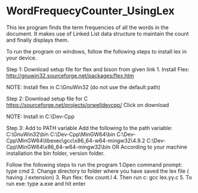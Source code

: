 # WordFrequecyCounter_UsingLex
This lex program finds the term frequencies of all the words in the document. It makes use of Linked List data structure to maintain the count and finally displays them.

To run the program on windows, follow the following steps to install lex in your device.

Step 1: Download setup file for flex and bison from given link
        1. Install Flex: http://gnuwin32.sourceforge.net/packages/flex.htm

NOTE: Install flex in C:\GnuWin32 (do not use the default path)

Step 2: Download setup file for C
        https://sourceforge.net/projects/orwelldevcpp/
        Click on download

NOTE: Install in C:\Dev-Cpp

Step 3: Add to PATH variable
        Add the following to the path variable:
        C:\GnuWin32\bin
        C:\Dev-Cpp\MinGW64\bin
        C:\Dev-Cpp\MinGW64\libexec\gcc\x86_64-w64-mingw32\4.9.2
        C:\Dev-Cpp\MinGW64\x86_64-w64-mingw32\bin
        OR
        According to your machine installation the bin folder, version folder.

Follow the following steps to run the program
  1.Open command prompt: type cmd
  2. Change directory to folder where you have saved the lex file ( having .l extension)
  3. Run flex: flex count.l
  4. Then run c: gcc lex.yy.c
  5. To run exe: type a.exe and hit enter
